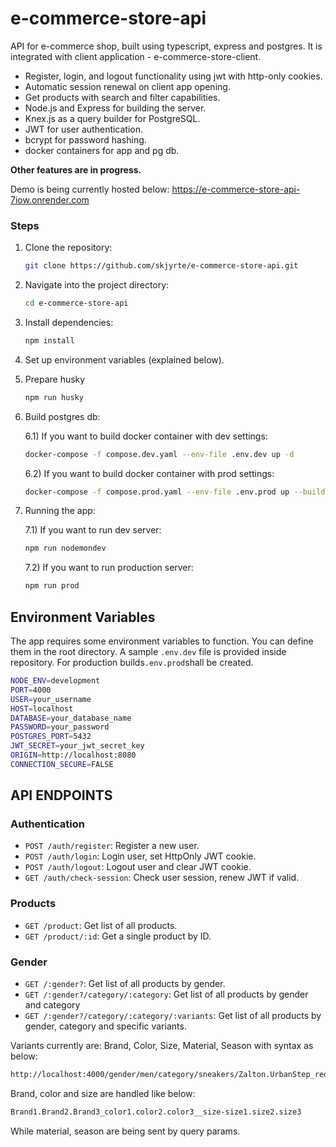 # e-commerce-store-api

API for e-commerce shop, built using typescript, express and postgres. It is integrated with client application - e-commerce-store-client.

- Register, login, and logout functionality using jwt with http-only cookies.
- Automatic session renewal on client app opening.
- Get products with search and filter capabilities.
- Node.js and Express for building the server.
- Knex.js as a query builder for PostgreSQL.
- JWT for user authentication.
- bcrypt for password hashing.
- docker containers for app and pg db.

**Other features are in progress.**

Demo is being currently hosted below:
https://e-commerce-store-api-7iow.onrender.com

### Steps

1. Clone the repository:

   ```bash
   git clone https://github.com/skjyrte/e-commerce-store-api.git
   ```

2. Navigate into the project directory:

   ```bash
   cd e-commerce-store-api
   ```

3. Install dependencies:

   ```bash
   npm install
   ```

4. Set up environment variables (explained below).

5. Prepare husky

   ```bash
   npm run husky
   ```

6. Build postgres db:

   6.1) If you want to build docker container with dev settings:

   ```bash
   docker-compose -f compose.dev.yaml --env-file .env.dev up -d
   ```

   6.2) If you want to build docker container with prod settings:

   ```bash
   docker-compose -f compose.prod.yaml --env-file .env.prod up --build -d
   ```

7. Running the app:

   7.1) If you want to run dev server:

   ```bash
   npm run nodemondev
   ```

   7.2) If you want to run production server:

   ```bash
   npm run prod
   ```

## Environment Variables

The app requires some environment variables to function. You can define them in the root directory. A sample `.env.dev` file is provided inside repository. For production builds`.env.prod`shall be created.

```bash
NODE_ENV=development
PORT=4000
USER=your_username
HOST=localhost
DATABASE=your_database_name
PASSWORD=your_password
POSTGRES_PORT=5432
JWT_SECRET=your_jwt_secret_key
ORIGIN=http://localhost:8080
CONNECTION_SECURE=FALSE
```

## API ENDPOINTS

### Authentication

- `POST /auth/register`: Register a new user.
- `POST /auth/login`: Login user, set HttpOnly JWT cookie.
- `POST /auth/logout`: Logout user and clear JWT cookie.
- `GET /auth/check-session`: Check user session, renew JWT if valid.

### Products

- `GET /product`: Get list of all products.
- `GET /product/:id`: Get a single product by ID.

### Gender

- `GET /:gender?`: Get list of all products by gender.
- `GET /:gender?/category/:category`: Get list of all products by gender and category
- `GET /:gender?/category/:category/:variants`: Get list of all products by gender, category and specific variants.

Variants currently are: Brand, Color, Size, Material, Season with syntax as below:

```bash
http://localhost:4000/gender/men/category/sneakers/Zalton.UrbanStep_red.white.black__size-40.41.46.48?material=mesh&season=winter
```

Brand, color and size are handled like below:

```bash
Brand1.Brand2.Brand3_color1.color2.color3__size-size1.size2.size3
```

While material, season are being sent by query params.
